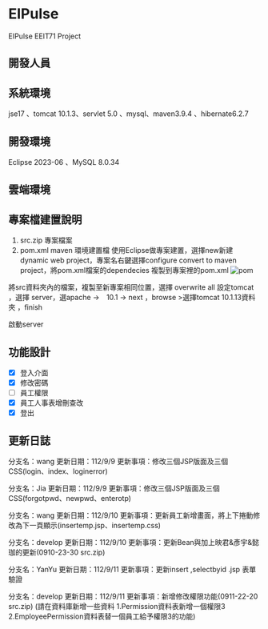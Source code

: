 # EIPulse
EIPulse EEIT71 Project
## 開發人員
## 系統環境
jse17 、tomcat 10.1.3、servlet 5.0 、mysql、maven3.9.4 、hibernate6.2.7
## 開發環境
Eclipse 2023-06 、MySQL 8.0.34
## 雲端環境
## 專案檔建置說明
1. src.zip   專案檔案
2. pom.xml   maven 環境建置檔
使用Eclipse做專案建置，選擇new新建dynamic web project，專案名右鍵選擇configure convert to maven project，將pom.xml檔案的dependecies 複製到專案裡的pom.xml
![pom](https://github.com/YenYasir/EIPulse/assets/133478155/02e7be59-4547-4450-98cb-a7d20d314f2e)

將src資料夾內的檔案，複製至新專案相同位置，選擇 overwrite all
設定tomcat ，選擇 server，選apache ->　10.1 -> next ，browse >選擇tomcat 10.1.13資料夾 ，finish 

啟動server 


## 功能設計
 - [x] 登入介面
 - [x] 修改密碼
 - [ ] 員工權限
 - [x] 員工人事表增刪查改
 - [x] 登出

## 更新日誌
分支名：wang
更新日期：112/9/9
更新事項：修改三個JSP版面及三個CSS(login、index、loginerror)

分支名：Jia
更新日期：112/9/9
更新事項：修改三個JSP版面及三個CSS(forgotpwd、newpwd、enterotp)

分支名：wang
更新日期：112/9/10
更新事項：更新員工新增畫面，將上下捲動修改為下一頁顯示(insertemp.jsp、insertemp.css)

分支名：develop
更新日期：112/9/10
更新事項：更新Bean與加上映君&彥宇&懿珈的更新(0910-23-30 src.zip)

分支名：YanYu
更新日期：112/9/11
更新事項：更新insert ,selectbyid .jsp 表單驗證

分支名：develop
更新日期：112/9/11
更新事項：新增修改權限功能(0911-22-20 src.zip)
(請在資料庫新增一些資料
1.Permission資料表新增一個權限3
2.EmployeePermission資料表替一個員工給予權限3的功能)
